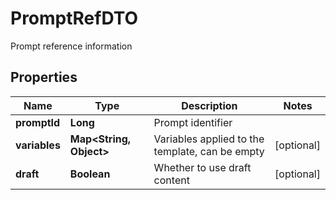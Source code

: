 

# PromptRefDTO

Prompt reference information

## Properties

| Name | Type | Description | Notes |
|------------ | ------------- | ------------- | -------------|
|**promptId** | **Long** | Prompt identifier |  |
|**variables** | **Map&lt;String, Object&gt;** | Variables applied to the template, can be empty |  [optional] |
|**draft** | **Boolean** | Whether to use draft content |  [optional] |



